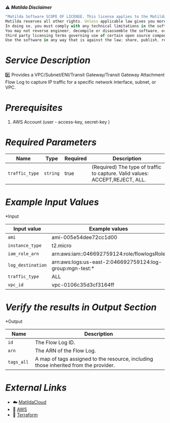 :warning: ***Matilda Disclaimer***
```javascript
"Matilda Software SCOPE OF LICENSE. This license applies to the Matilda cloud product. The software is licensed, not sold. This agreement only gives you some rights to use the software. 
Matilda reserves all other rights. Unless applicable law gives you more rights despite this limitation, you may use the software only as expressly permitted in this agreement. 
In doing so, you must comply with any technical limitations in the software that only allow you to use it in certain ways. 
You may not reverse engineer, decompile or disassemble the software, or otherwise attempt to derive the source code for the software except and solely to the extent required by 
third party licensing terms governing use of certain open source components that may be included in the software; remove, minimize, block or modify any notices of Matilda or its suppliers in the software. 
Use the software in any way that is against the law; share, publish, rent or lease the software, or provide the software as a offering for others to use."
```

# *Service Description*
:hash: Provides a VPC/Subnet/ENI/Transit Gateway/Transit Gateway Attachment Flow Log to capture IP traffic for a specific network interface, subnet, or VPC.

# *Prerequisites*
1. AWS Account (user - access-key, secret-key )




# *Required Parameters*
| Name | Type | Required | Description |
| --- | --- | --- | --- |
| `traffic_type` | `string` | true | (Required) The type of traffic to capture. Valid values: ACCEPT,REJECT, ALL. |




# *Example Input Values*
*Input

| Input value                       | Example values                                                                           |
|-----------------------------------|------------------------------------------------------------------------------------------|
| `ami`                             | ami-005e54dee72cc1d00                                                                    | 
| `instance_type`                   | t2.micro                                                                                 |
| `iam_role_arn`                        | arn:aws:iam::046692759124:role/flowlogsRole|
| `log_destination`                        | arn:aws:logs:us-east-2:046692759124:log-group:mgn-test:*|
| `traffic_type`                        | ALL|
| `vpc_id`                        | vpc-0106c35d3cf3164ff|

# *Verify the results in Output Section*
*Output

| Name | Description |
| ------------- | ------------- |
| `id` |  The Flow Log ID. |
| `arn` |The ARN of the Flow Log. |
| `tags_all ` |A map of tags assigned to the resource, including those inherited from the provider. |


# *External Links*
* :cloud: [MatildaCloud](https://www.matildacloud.com/docs/ "Matildacloud")
* :link: [AWS](https://aws.amazon.com/console/)
* :link: [Terraform](https://registry.terraform.io/providers/hashicorp/aws/latest/docs/resources/flow_log)